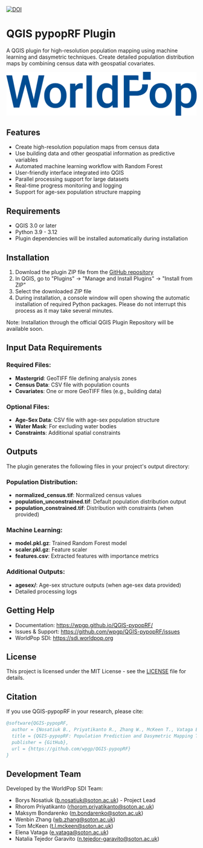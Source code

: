 [![DOI](https://zenodo.org/badge/913350629.svg)](https://doi.org/10.5281/zenodo.14867059)

# QGIS pypopRF Plugin

A QGIS plugin for high-resolution population mapping using machine learning and dasymetric techniques. Create detailed population distribution maps by combining census data with geospatial covariates.

![WorldPop SDI](wp_logo.png)

## Features

- Create high-resolution population maps from census data
- Use building data and other geospatial information as predictive variables
- Automated machine learning workflow with Random Forest
- User-friendly interface integrated into QGIS
- Parallel processing support for large datasets
- Real-time progress monitoring and logging
- Support for age-sex population structure mapping

## Requirements

- QGIS 3.0 or later
- Python 3.9 - 3.12
- Plugin dependencies will be installed automatically during installation

## Installation

1. Download the plugin ZIP file from the [GitHub repository](https://github.com/wpgp/QGIS-pypopRF/releases)
2. In QGIS, go to "Plugins" → "Manage and Install Plugins" → "Install from ZIP"
3. Select the downloaded ZIP file
4. During installation, a console window will open showing the automatic installation of required Python packages. Please do not interrupt this process as it may take several minutes.

Note: Installation through the official QGIS Plugin Repository will be available soon.

## Input Data Requirements

### Required Files:
- **Mastergrid**: GeoTIFF file defining analysis zones
- **Census Data**: CSV file with population counts
- **Covariates**: One or more GeoTIFF files (e.g., building data)

### Optional Files:
- **Age-Sex Data**: CSV file with age-sex population structure
- **Water Mask**: For excluding water bodies
- **Constraints**: Additional spatial constraints

## Outputs

The plugin generates the following files in your project's output directory:

### Population Distribution:
- **normalized_census.tif**: Normalized census values
- **population_unconstrained.tif**: Default population distribution output
- **population_constrained.tif**: Distribution with constraints (when provided)

### Machine Learning:
- **model.pkl.gz**: Trained Random Forest model
- **scaler.pkl.gz**: Feature scaler
- **features.csv**: Extracted features with importance metrics

### Additional Outputs:
- **agesex/**: Age-sex structure outputs (when age-sex data provided)
- Detailed processing logs

## Getting Help

- Documentation: https://wpgp.github.io/QGIS-pypopRF/
- Issues & Support: https://github.com/wpgp/QGIS-pypopRF/issues
- WorldPop SDI: https://sdi.worldpop.org


## License

This project is licensed under the MIT License - see the [LICENSE](LICENSE) file for details.

## Citation

If you use QGIS-pypopRF in your research, please cite:

```bibtex
@software{QGIS-pypopRF,
  author = {Nosatiuk B., Priyatikanto R., Zhang W., McKeen T., Vataga E., Tejedor-Garavito N, Bondarenko M.},
  title = {QGIS-pypopRF: Population Prediction and Dasymetric Mapping Tool},
  publisher = {GitHub},
  url = {https://github.com/wpgp/QGIS-pypopRF}
}
```


## Development Team

Developed by the WorldPop SDI Team:
- Borys Nosatiuk (b.nosatiuk@soton.ac.uk) - Project Lead
- Rhorom Priyatikanto (rhorom.priyatikanto@soton.ac.uk)
- Maksym Bondarenko (m.bondarenko@soton.ac.uk)
- Wenbin Zhang (wb.zhang@soton.ac.uk)
- Tom McKeen (t.l.mckeen@soton.ac.uk)
- Elena Vataga (e.vataga@soton.ac.uk)
- Natalia Tejedor Garavito (n.tejedor-garavito@soton.ac.uk)

